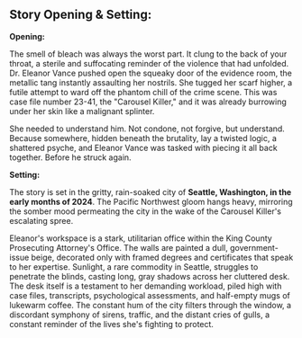 ## Story Opening & Setting:

**Opening:**

The smell of bleach was always the worst part. It clung to the back of your throat, a sterile and suffocating reminder of the violence that had unfolded. Dr. Eleanor Vance pushed open the squeaky door of the evidence room, the metallic tang instantly assaulting her nostrils. She tugged her scarf higher, a futile attempt to ward off the phantom chill of the crime scene. This was case file number 23-41, the "Carousel Killer," and it was already burrowing under her skin like a malignant splinter.

She needed to understand him. Not condone, not forgive, but understand. Because somewhere, hidden beneath the brutality, lay a twisted logic, a shattered psyche, and Eleanor Vance was tasked with piecing it all back together. Before he struck again.

**Setting:**

The story is set in the gritty, rain-soaked city of **Seattle, Washington, in the early months of 2024**. The Pacific Northwest gloom hangs heavy, mirroring the somber mood permeating the city in the wake of the Carousel Killer's escalating spree.

Eleanor's workspace is a stark, utilitarian office within the King County Prosecuting Attorney's Office. The walls are painted a dull, government-issue beige, decorated only with framed degrees and certificates that speak to her expertise. Sunlight, a rare commodity in Seattle, struggles to penetrate the blinds, casting long, gray shadows across her cluttered desk. The desk itself is a testament to her demanding workload, piled high with case files, transcripts, psychological assessments, and half-empty mugs of lukewarm coffee. The constant hum of the city filters through the window, a discordant symphony of sirens, traffic, and the distant cries of gulls, a constant reminder of the lives she's fighting to protect.
